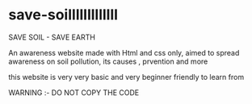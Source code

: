 # save-soilllllllllllll

SAVE SOIL - SAVE EARTH

An awareness website made with Html and css only, aimed to spread awareness on soil pollution, its causes , prvention and more

this website is very very basic and very beginner friendly to learn from 


WARNING :- DO NOT COPY THE CODE

